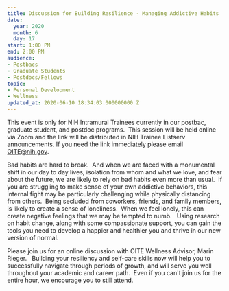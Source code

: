 ```yaml
---
title: Discussion for Building Resilience - Managing Addictive Habits
date:
  year: 2020
  month: 6
  day: 17
start: 1:00 PM
end: 2:00 PM
audience:
- Postbacs
- Graduate Students
- Postdocs/Fellows
topic:
- Personal Development
- Wellness
updated_at: 2020-06-10 18:34:03.000000000 Z
---
```

This event is only for NIH Intramural Trainees currently in our postbac,
graduate student, and postdoc programs.  This session will be held
online via Zoom and the link will be distributed in NIH Trainee Listserv
announcements. If you need the link immediately please email
OITE@nih.gov. 

Bad habits are hard to break.  And when we are faced with a monumental
shift in our day to day lives, isolation from whom and what we love, and
fear about the future, we are likely to rely on bad habits even more
than usual.  If you are struggling to make sense of your own addictive
behaviors, this internal fight may be particularly challenging while
physically distancing from others.  Being secluded from coworkers,
friends, and family members, is likely to create a sense of loneliness. 
When we feel lonely, this can create negative feelings that we may be
tempted to numb.   Using research on habit change, along with some
compassionate support, you can gain the tools you need to develop a
happier and healthier you and thrive in our new version of normal.

Please join us for an online discussion with OITE Wellness Advisor,
Marin Rieger.   Building your resiliency and self-care skills now will
help you to successfully navigate through periods of growth, and will
serve you well throughout your academic and career path.  Even if you
can't join us for the entire hour, we encourage you to still attend.  

 

 
